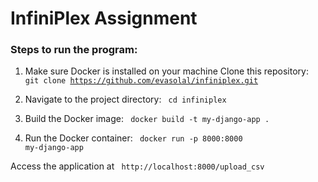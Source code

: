 # InfiniPlex Assignment

### Steps to run the program:

1. Make sure Docker is installed on your machine
Clone this repository:
<code> git clone https://github.com/evasolal/infiniplex.git </code>

2. Navigate to the project directory:
<code> cd infiniplex </code>

3. Build the Docker image:
<code> docker build -t my-django-app . </code>

4. Run the Docker container:
<code> docker run -p 8000:8000 my-django-app </code>

Access the application at <code> http://localhost:8000/upload_csv </code>
